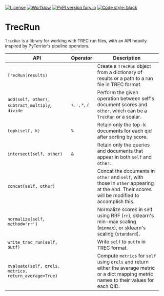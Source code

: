 [![License](https://img.shields.io/badge/License-Apache%202.0-blue.svg)](https://opensource.org/licenses/Apache-2.0)
[![Worfklow](https://github.com/capreolus-ir/trecrun/workflows/pytest/badge.svg)](https://github.com/capreolus-ir/trecrun/actions)
[![PyPI version fury.io](https://badge.fury.io/py/trecrun.svg)](https://pypi.python.org/pypi/trecrun/)
[![Code style: black](https://img.shields.io/badge/code%20style-black-000000.svg)](https://github.com/psf/black) 

# TrecRun

`TrecRun` is a library for working with TREC run files, with an API heavily inspired by PyTerrier's pipeline operators.

| API | Operator | Description |
| --- | --- | --- |
| `TrecRun(results)` | | Create a `TrecRun` object from a dictionary of results or a path to a run file in TREC format. |
| `add(self, other)`, `subtract`, `multiply`, `divide` | `+`, `-`, `*`, `/` | Perform the given operation between self's document scores and `other`, which can be a `TrecRun` or a scalar. |
| `topk(self, k)` | `%` | Retain only the top-k documents for each qid after sorting by score. |
| `intersect(self, other)` | `&` | Retain only the queries and documents that appear in both `self` and `other`. |
| `concat(self, other)` | | Concat the documents in `other` and `self`, with those in `other` appearing at the end. Their scores will be modified to accomplish this.  |
| `normalize(self, method='rr')` | | Normalize scores in self using RRF (`rr`), sklearn's min-max scaling (`minmax`), or sklearn's scaling (`standard`).|
| `write_trec_run(self, outf)` | | Write `self` to `outfn` in TREC format.|
| `evaluate(self, qrels, metrics, return_average=True)` | | Compute `metrics` for `self` using `qrels` and return either the average metric or a dict mapping metric names to their values for each QID. |

